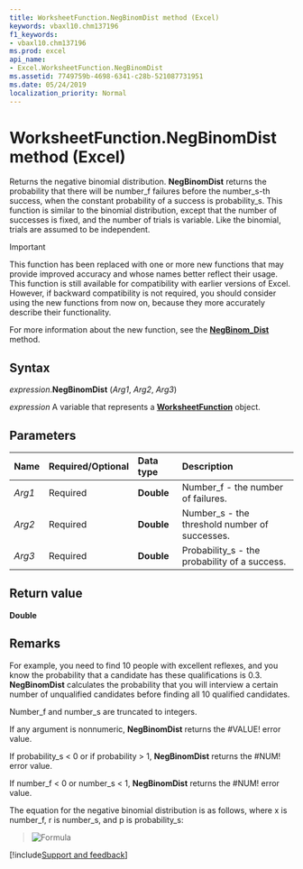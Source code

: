 ```yaml
---
title: WorksheetFunction.NegBinomDist method (Excel)
keywords: vbaxl10.chm137196
f1_keywords:
- vbaxl10.chm137196
ms.prod: excel
api_name:
- Excel.WorksheetFunction.NegBinomDist
ms.assetid: 7749759b-4698-6341-c28b-521087731951
ms.date: 05/24/2019
localization_priority: Normal
---
```



# WorksheetFunction.NegBinomDist method (Excel)

Returns the negative binomial distribution. **NegBinomDist** returns the probability that there will be number_f failures before the number_s-th success, when the constant probability of a success is probability_s. This function is similar to the binomial distribution, except that the number of successes is fixed, and the number of trials is variable. Like the binomial, trials are assumed to be independent.

> [!IMPORTANT] 
> This function has been replaced with one or more new functions that may provide improved accuracy and whose names better reflect their usage. This function is still available for compatibility with earlier versions of Excel. However, if backward compatibility is not required, you should consider using the new functions from now on, because they more accurately describe their functionality.
> 
> For more information about the new function, see the **[NegBinom_Dist](Excel.WorksheetFunction.NegBinom_Dist.md)** method.

## Syntax

_expression_.**NegBinomDist** (_Arg1_, _Arg2_, _Arg3_)

_expression_ A variable that represents a **[WorksheetFunction](Excel.WorksheetFunction.md)** object.


## Parameters

|Name|Required/Optional|Data type|Description|
|:-----|:-----|:-----|:-----|
| _Arg1_|Required| **Double**|Number_f - the number of failures.|
| _Arg2_|Required| **Double**|Number_s - the threshold number of successes.|
| _Arg3_|Required| **Double**|Probability_s - the probability of a success.|

## Return value

**Double**


## Remarks

For example, you need to find 10 people with excellent reflexes, and you know the probability that a candidate has these qualifications is 0.3. **NegBinomDist** calculates the probability that you will interview a certain number of unqualified candidates before finding all 10 qualified candidates. 

Number_f and number_s are truncated to integers.
    
If any argument is nonnumeric, **NegBinomDist** returns the #VALUE! error value.
    
If probability_s < 0 or if probability > 1, **NegBinomDist** returns the #NUM! error value.
    
If number_f < 0 or number_s < 1, **NegBinomDist** returns the #NUM! error value.
    
The equation for the negative binomial distribution is as follows, where x is number_f, r is number_s, and p is probability_s:

> ![Formula](../images/awfngbin_ZA06051210.gif)
    



[!include[Support and feedback](~/includes/feedback-boilerplate.md)]
